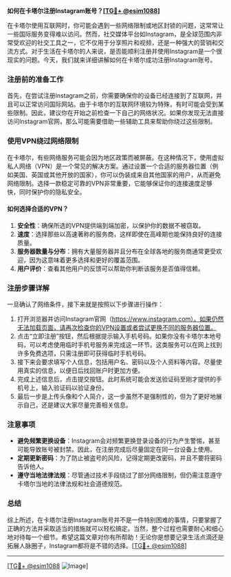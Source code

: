 **如何在卡塔尔注册Instagram账号？[[TG💪+ @esim1088](https://t.me/s/esim1088)]**

在卡塔尔使用互联网时，你可能会遇到一些网络限制或地区封锁的问题，这常常让一些国际服务变得难以访问。然而，社交媒体平台如Instagram，是全球范围内非常受欢迎的社交工具之一，它不仅用于分享照片和视频，还是一种强大的营销和交流方式。对于生活在卡塔尔的人来说，是否能顺利注册并使用Instagram是一个很现实的问题。今天，我们就来详细讲解如何在卡塔尔成功注册Instagram账号。

### 注册前的准备工作

首先，在尝试注册Instagram之前，你需要确保你的设备已经连接到了互联网，并且可以正常访问国际网站。由于卡塔尔的互联网环境较为特殊，有时可能会受到某些限制。因此，建议你在开始之前检查一下自己的网络状况。如果你发现无法直接访问Instagram官网，那么可能需要借助一些辅助工具来帮助你绕过这些限制。

### 使用VPN绕过网络限制

在卡塔尔，有些网络服务可能会因为地区政策而被屏蔽。在这种情况下，使用虚拟私人网络（VPN）是一个常见的解决方案。通过设置一个合适的服务器位置（例如美国、英国或其他开放的国家），你可以伪装成来自其他国家的用户，从而避免网络限制。选择一款稳定可靠的VPN非常重要，它能够保证你的连接速度足够快，同时保护你的隐私安全。

#### 如何选择合适的VPN？

1. **安全性**：确保所选的VPN提供端到端加密，以保护你的数据不被窃取。
2. **速度**：选择那些以高速著称的服务商，这样即使在高峰期也能保持良好的连接质量。
3. **服务器数量与分布**：拥有大量服务器并且分布在全球各地的服务商通常更受欢迎，因为这意味着更多选择和更好的覆盖范围。
4. **用户评价**：查看其他用户的反馈可以帮助你判断该服务是否值得信赖。

### 注册步骤详解

一旦确认了网络条件，接下来就是按照以下步骤进行操作：

1. 打开浏览器并访问Instagram官网（https://www.instagram.com）。如果仍然无法加载页面，请再次检查你的VPN设置或者尝试更换不同的服务器位置。
2. 点击“立即注册”按钮，然后根据提示输入手机号码。如果你没有卡塔尔本地号码，可以考虑使用临时手机号服务来完成这一环节。这类服务可以在网上找到许多免费选项，只需注册即可获得临时手机号码。
3. 接下来会要求填写个人信息，包括用户名、密码以及个人资料等内容。尽量使用真实的信息，以便日后找回账户时更加方便。
4. 完成上述信息后，点击提交按钮。此时系统可能会发送验证码至刚才提供的手机号上，输入验证码以验证身份。
5. 最后一步是上传头像和个人简介，这一步虽然不是强制性的，但为了更好地展示自己，还是建议大家尽量完善相关信息。

### 注意事项

- **避免频繁更换设备**：Instagram会对频繁更换登录设备的行为产生警惕，甚至可能导致账号被封禁。因此，在注册完成后尽量固定在同一台设备上使用。
- **定期更新密码**：为了防止被盗号的风险，记得定期更改密码，并且不要将密码告诉他人。
- **遵守当地法律法规**：尽管通过技术手段绕过了部分网络限制，但仍需注意遵守卡塔尔当地的法律法规和社会道德规范。

### 总结

综上所述，在卡塔尔注册Instagram账号并不是一件特别困难的事情，只要掌握了正确的方法并采取适当的措施就可以轻松搞定。当然，整个过程也需要耐心和细心地对待每一个细节。希望这篇文章对你有所帮助！无论你是想要记录生活点滴还是拓展人脉圈子，Instagram都将是不错的选择。[[TG💪+ @esim1088](https://t.me/s/esim1088)]

---

[[TG💪+ @esim1088](https://t.me/s/esim1088) ![Image](https://i.postimg.cc/4NQfJmqS/Snipaste-2025-05-13-00-14-12.png)]